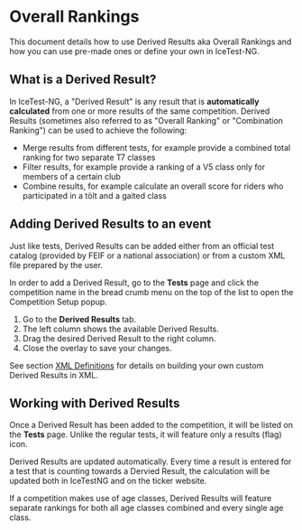 # Overall Rankings

This document details how to use Derived Results aka Overall Rankings and how you can use pre-made ones or define your own in IceTest-NG.


## What is a Derived Result?

In IceTest-NG, a "Derived Result" is any result that is **automatically calculated** from one or more results of the same competition. Derived Results (sometimes also referred to as "Overall Ranking" or "Combination Ranking") can be used to achieve the following:

* Merge results from different tests, for example provide a combined total ranking for two separate T7 classes
* Filter results, for example provide a ranking of a V5 class only for members of a certain club
* Combine results, for example calculate an overall score for riders who participated in a tölt and a gaited class


## Adding Derived Results to an event

Just like tests, Derived Results can be added either from an official test catalog (provided by FEIF or a national association) or from a custom XML file prepared by the user.

In order to add a Derived Result, go to the **Tests** page and click the competition name in the bread crumb menu on the top of the list to open the Competition Setup popup. 

1. Go to the **Derived Results** tab.
2. The left column shows the available Derived Results.
3. Drag the desired Derived Result to the right column.
4. Close the overlay to save your changes.

See section [XML Definitions](custom-rankings-xml.md) for details on building your own custom Derived Results in XML.


## Working with Derived Results

Once a Derived Result has been added to the competition, it will be listed on the **Tests** page. Unlike the regular tests, it will feature only a results (flag) icon.

Derived Results are updated automatically. Every time a result is entered for a test that is counting towards a Dervied Result, the calculation will be updated both in IceTestNG and on the ticker website.

If a competition makes use of age classes, Derived Results will feature separate rankings for both all age classes combined and every single age class.




